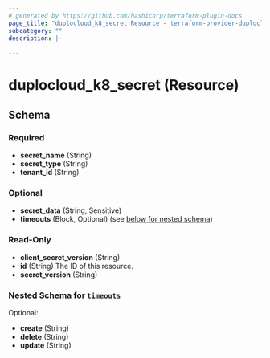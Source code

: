 ```yaml
---
# generated by https://github.com/hashicorp/terraform-plugin-docs
page_title: "duplocloud_k8_secret Resource - terraform-provider-duplocloud"
subcategory: ""
description: |-
  
---
```


# duplocloud_k8_secret (Resource)





<!-- schema generated by tfplugindocs -->
## Schema

### Required

- **secret_name** (String)
- **secret_type** (String)
- **tenant_id** (String)

### Optional

- **secret_data** (String, Sensitive)
- **timeouts** (Block, Optional) (see [below for nested schema](#nestedblock--timeouts))

### Read-Only

- **client_secret_version** (String)
- **id** (String) The ID of this resource.
- **secret_version** (String)

<a id="nestedblock--timeouts"></a>
### Nested Schema for `timeouts`

Optional:

- **create** (String)
- **delete** (String)
- **update** (String)


